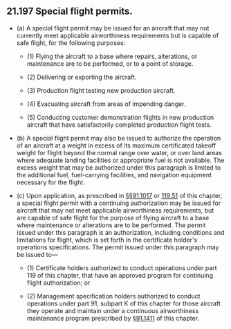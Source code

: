 ## 21.197   Special flight permits.

- (a) A special flight permit may be issued for an aircraft that may not currently meet applicable airworthiness requirements but is capable of safe flight, for the following purposes:

	+ (1) Flying the aircraft to a base where repairs, alterations, or maintenance are to be performed, or to a point of storage.

	+ (2) Delivering or exporting the aircraft.

	+ (3) Production flight testing new production aircraft.

	+ (4) Evacuating aircraft from areas of impending danger.

	+ (5) Conducting customer demonstration flights in new production aircraft that have satisfactorily completed production flight tests.

- (b) A special flight permit may also be issued to authorize the operation of an aircraft at a weight in excess of its maximum certificated takeoff weight for flight beyond the normal range over water, or over land areas where adequate landing facilities or appropriate fuel is not available. The excess weight that may be authorized under this paragraph is limited to the additional fuel, fuel-carrying facilities, and navigation equipment necessary for the flight.

- (c) Upon application, as prescribed in [§§91.1017](../91/1017.md) or [119.51](../119/51.md) of this chapter, a special flight permit with a continuing authorization may be issued for aircraft that may not meet applicable airworthiness requirements, but are capable of safe flight for the purpose of flying aircraft to a base where maintenance or alterations are to be performed. The permit issued under this paragraph is an authorization, including conditions and limitations for flight, which is set forth in the certificate holder's operations specifications. The permit issued under this paragraph may be issued to—

	+ (1) Certificate holders authorized to conduct operations under part 119 of this chapter, that have an approved program for continuing flight authorization; or

	+ (2) Management specification holders authorized to conduct operations under part 91, subpart K of this chapter for those aircraft they operate and maintain under a continuous airworthiness maintenance program prescribed by [§91.1411](../91/1411.md) of this chapter.